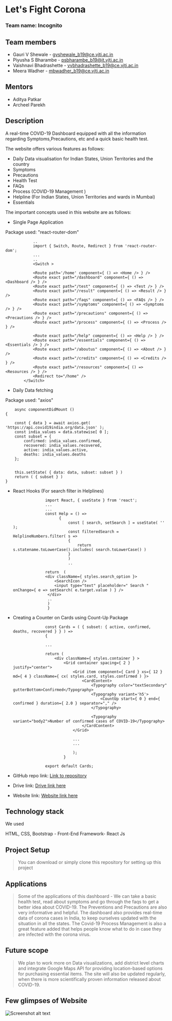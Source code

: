 # Let's Fight Corona

### Team name: Incognito

## Team members
* Gauri V Shewale - gvshewale_b19@ce.vjti.ac.in
* Piyusha S Bharambe - psbharambe_b19@it.vjti.ac.in
* Vaishnavi Bhadrashette - vvbhadrashette_b19@ce.vjti.ac.in
* Meera Wadher - mbwadher_b19@ce.vjti.ac.in

## Mentors
* Aditya Patkar
* Archeel Parekh

## Description
A real-time COVID-19 Dashboard equipped with all the information regarding Symptoms,Precautions, etc and a quick basic health test.

The website offers various features as follows:
- Daily Data visualisation for Indian States, Union Territories and the country
- Symptoms
- Precautions
- Health Test
- FAQs
- Process (COVID-19 Management )
- Helpline (For Indian States, Union Territories and wards in Mumbai)
- Essentials

The important concepts used in this website are as follows: 

* Single Page Application 

Package used: "react-router-dom"

                ..
                import { Switch, Route, Redirect } from 'react-router-dom';
                ...
                ..
                <Switch >

                <Route path='/home' component={ () => <Home /> } />
                <Route exact path="/dashboard" component={ () => <Dashboard /> } />
                <Route exact path="/test" component={ () => <Test /> } />
                <Route exact path="/result" component={ () => <Result /> } />
                <Route exact path="/faqs" component={ () => <FAQs /> } />
                <Route exact path="/symptoms" component={ () => <Symptoms /> } />
                <Route exact path="/precautions" component={ () => <Precautions /> } />
                <Route exact path="/process" component={ () => <Process /> } />

                <Route exact path="/help" component={ () => <Help /> } />
                <Route exact path="/essentials" component={ () => <Essentials /> } />
                <Route exact path="/aboutus" component={ () => <About /> } />
                <Route exact path="/credits" component={ () => <Credits /> } />
                <Route exact path="/resources" component={ () => <Resources /> } />
                <Redirect to="/home" />
            </Switch>


* Daily Data fetching 

Package used: "axios"

        async componentDidMount ()
    {

        const { data } = await axios.get( 'https://api.covid19india.org/data.json' );
        const india_values = data.statewise[ 0 ];
        const subset = {
            confirmed: india_values.confirmed,
            recovered: india_values.recovered,
            active: india_values.active,
            deaths: india_values.deaths
        };


        this.setState( { data: data, subset: subset } )
        return ( { subset } )
    }
    
* React Hooks (For search filter in Helplines)

                    import React, { useState } from 'react';
                    ...
                    ...
                    const Help = () =>
                          {
                              const [ search, setSearch ] = useState( '' );
                              const filteredSearch = HelplineNumbers.filter( s =>
                              {
                                  return s.statename.toLowerCase().includes( search.toLowerCase() )
                              }
                              )
                              ..
                           
                    return  (      
                    <div className={ styles.search_option }>
                        <SearchIcon />
                        <input type="text" placeholder=" Search " onChange={ e => setSearch( e.target.value ) } />
                     </div>
                     ..
                     )
                     }

* Creating a Counter on Cards using Count-Up Package

                    const Cards = ( { subset: { active, confirmed, deaths, recovered } } ) =>
                    {

                    ...

                    return (
                        <div className={ styles.container } >
                            <Grid container spacing={ 2 } justify="center">
                                <Grid item component={ Card } xs={ 12 } md={ 4 } className={ cx( styles.card, styles.confirmed ) }>
                                    <CardContent>
                                        <Typography color="textSecondary" gutterBottom>Confirmed</Typography>
                                        <Typography variant='h5'>
                                            <CountUp start={ 0 } end={ confirmed } duration={ 2.0 } separator="," />
                                        </Typography>

                                        <Typography variant="body2">Number of confirmed cases of COVID-19</Typography>
                                    </CardContent>
                                </Grid>

                                ...
                                ...

                                );
                            }

                    export default Cards;
               

* GitHub repo link: [Link to repository](https://github.com/gaurishewale20/Incognito.git)
* Drive link: [Drive link here](https://drive.google.com/drive/folders/1tndG-mTJ-Wiz9-YKRqSSerLfJT3y3AZi?usp=sharing)
* Website link: [Website link here](https://letusfightcorona.netlify.app)

## Technology stack
We used 

HTML, CSS, Bootstrap - Front-End
Framework- React Js

## Project Setup

>You can download or simply clone this repository for setting up this project

## Applications
[comment]: < As we all know, the COVID-19 pandemic is a global health crisis that has changed the world and this will go down as one of the historic moments of all time. We've been in lockdown for weeks now, and it's essential that we keep up with the latest news about this pandemic and keep ourselves and our loved ones safe.So, we've created a Real-Time Corona Virus Dashboard with essential information that might be useful to you. >

>Some of the applications of this dashboard - We can take a basic health test, read about symptoms and go through the faqs to get a better idea about COVID-19. The Preventions and Precautions are also very informative and helpful. The dashboard also provides real-time data of corona cases in India, to keep ourselves updated with the situation in all the states. The Covid-19 Process Management is also a great feature added that helps people know what to do in case they are infected with the corona virus.



## Future scope
>We plan to work more on Data visualizations, add district level charts and integrate Google Maps API for providing location-based options for purchasing essential items. The site will also be updated regularly, when there is more scientifically proven information released about COVID-19. 

## Few glimpses of Website

![Screenshot alt text](https://edtimes.in/wp-content/uploads/2018/09/NikeMeme10-640x633.jpg "Here is a screenshot")




